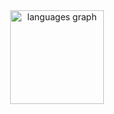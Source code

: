 <img align="left" height="150" src="https://media1.tenor.com/m/Ue7GEsspmqcAAAAC/chaos-head-chaos-world.gif" style="display:none;" />

<div align="center">
  <img src="https://github-readme-stats.vercel.app/api/top-langs?username=Elivanjr&locale=en&hide_title=false&layout=compact&card_width=320&langs_count=5&theme=dracula&hide_border=false" height="150" alt="languages graph"  />
</div>

###
